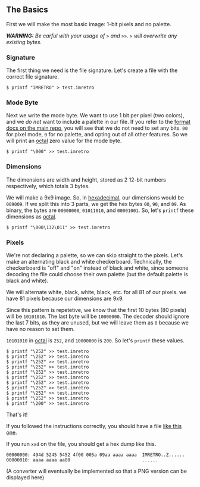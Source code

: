 ## The Basics

First we will make the most basic image: 1-bit pixels and no palette.

*__WARNING:__ Be carful with your usage of `>` and `>>`. `>` will overwrite any existing bytes.*

### Signature

The first thing we need is the file signature. Let's create a file
with the correct file signature.

```console
$ printf "IMRETRO" > test.imretro
```

### Mode Byte

Next we write the mode byte. We want to use 1 bit per pixel (two colors),
and we *do not* want to include a palette in our file. If you refer to
the [format docs on the main repo][mode byte docs], you will see that we do not
need to set any bits. `00` for pixel mode, `0` for no palette, and opting out
of all other features. So we will print an [octal] zero value for the mode
byte.

```console
$ printf "\000" >> test.imretro
```

### Dimensions

The dimensions are width and height, stored as 2 12-bit numbers respectively,
which totals 3 bytes.

We will make a 9x9 image. So, in [hexadecimal], our dimensions would be
`009009`. If we split this into 3 parts, we get the hex bytes `00`, `90`, and
`09`. As binary, the bytes are `00000000`, `01011010`, and `00001001`. So,
let's `printf` these dimensions as [octal].

```console
$ printf "\000\132\011" >> test.imretro
```

### Pixels

We're not declaring a palette, so we can skip straight to the pixels. Let's
make an alternating black and white checkerboard. Technically, the checkerboard
is "off" and "on" instead of black and white, since someone decoding the file
could choose their own palette (but the default palette is black and white).

We will alternate white, black, white, black, etc. for all 81 of our pixels.
we have 81 pixels because our dimensions are 9x9.

Since this pattern is repetetive, we know that the first 10 bytes (80 pixels)
will be `10101010`. The last byte will be `10000000`. The decoder should ignore
the last 7 bits, as they are unused, but we will leave them as `0` because we
have no reason to set them.

`10101010` in [octal] is `252`, and `10000000` is `200`. So let's `printf`
these values.

```console
$ printf "\252" >> test.imretro
$ printf "\252" >> test.imretro
$ printf "\252" >> test.imretro
$ printf "\252" >> test.imretro
$ printf "\252" >> test.imretro
$ printf "\252" >> test.imretro
$ printf "\252" >> test.imretro
$ printf "\252" >> test.imretro
$ printf "\252" >> test.imretro
$ printf "\252" >> test.imretro
$ printf "\200" >> test.imretro
```

That's it!

If you followed the instructions correctly, you should have a file
[like this one][result].

If you run `xxd` on the file, you should get a hex dump like this.

```
00000000: 494d 5245 5452 4f00 005a 09aa aaaa aaaa  IMRETRO..Z......
00000010: aaaa aaaa aa80                           ......
```

(A converter will eventually be implemented so that a PNG version
can be displayed here)

[hexadecimal]: https://en.wikipedia.org/wiki/Hexadecimal
[mode byte docs]: https://github.com/imretro/imretro#mode-byte
[octal]: https://en.wikipedia.org/wiki/Octal
[result]: ../assets/tutorial/1-result.imretro

